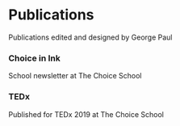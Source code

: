 # Publications
Publications edited and designed by George Paul

### Choice in Ink
School newsletter at The Choice School

### TEDx
Published for TEDx 2019 at The Choice School

